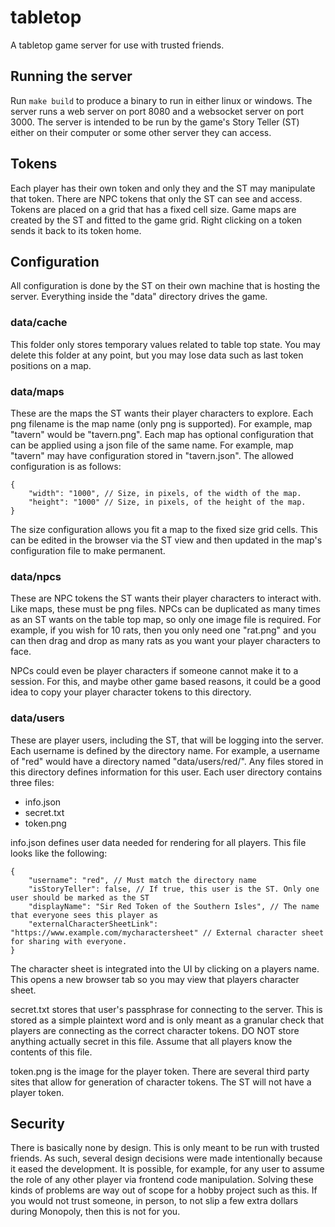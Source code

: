 # tabletop
A tabletop game server for use with trusted friends.

## Running the server
Run `make build` to produce a binary to run in either linux or windows. The server runs a web server on port 8080 and a websocket server on port 3000. The server is intended to be run by the game's Story Teller (ST) either on their computer or some other server they can access.

## Tokens
Each player has their own token and only they and the ST may manipulate that token. There are NPC tokens that only the ST can see and access. Tokens are placed on a grid that has a fixed cell size. Game maps are created by the ST and fitted to the game grid. Right clicking on a token sends it back to its token home.

## Configuration
All configuration is done by the ST on their own machine that is hosting the server. Everything inside the "data" directory drives the game.

### data/cache
This folder only stores temporary values related to table top state. You may delete this folder at any point, but you may lose data such as last token positions on a map.

### data/maps
These are the maps the ST wants their player characters to explore. Each png filename is the map name (only png is supported). For example, map "tavern" would be "tavern.png". Each map has optional configuration that can be applied using a json file of the same name. For example, map "tavern" may have configuration stored in "tavern.json". The allowed configuration is as follows:
```
{
    "width": "1000", // Size, in pixels, of the width of the map.
    "height": "1000" // Size, in pixels, of the height of the map.
}
```
The size configuration allows you fit a map to the fixed size grid cells. This can be edited in the browser via the ST view and then updated in the map's configuration file to make permanent.

### data/npcs
These are NPC tokens the ST wants their player characters to interact with. Like maps, these must be png files. NPCs can be duplicated as many times as an ST wants on the table top map, so only one image file is required. For example, if you wish for 10 rats, then you only need one "rat.png" and you can then drag and drop as many rats as you want your player characters to face.

NPCs could even be player characters if someone cannot make it to a session. For this, and maybe other game based reasons, it could be a good idea to copy your player character tokens to this directory.

### data/users
These are player users, including the ST, that will be logging into the server. Each username is defined by the directory name. For example, a username of "red" would have a directory named "data/users/red/". Any files stored in this directory defines information for this user. Each user directory contains three files:
* info.json
* secret.txt
* token.png

info.json defines user data needed for rendering for all players. This file looks like the following:
```
{
    "username": "red", // Must match the directory name
    "isStoryTeller": false, // If true, this user is the ST. Only one user should be marked as the ST
    "displayName": "Sir Red Token of the Southern Isles", // The name that everyone sees this player as
    "externalCharacterSheetLink": "https://www.example.com/mycharactersheet" // External character sheet for sharing with everyone.
}
```
The character sheet is integrated into the UI by clicking on a players name. This opens a new browser tab so you may view that players character sheet.

secret.txt stores that user's passphrase for connecting to the server. This is stored as a simple plaintext word and is only meant as a granular check that players are connecting as the correct character tokens. DO NOT store anything actually secret in this file. Assume that all players know the contents of this file.

token.png is the image for the player token. There are several third party sites that allow for generation of character tokens. The ST will not have a player token.

## Security
There is basically none by design. This is only meant to be run with trusted friends. As such, several design decisions were made intentionally because it eased the development. It is possible, for example, for any user to assume the role of any other player via frontend code manipulation. Solving these kinds of problems are way out of scope for a hobby project such as this. If you would not trust someone, in person, to not slip a few extra dollars during Monopoly, then this is not for you.